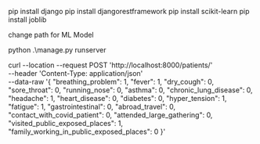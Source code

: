 pip install django
pip install djangorestframework
pip install scikit-learn
pip install joblib

change path for ML Model

python .\manage.py runserver

curl --location --request POST 'http://localhost:8000/patients/' \
--header 'Content-Type: application/json' \
--data-raw '{
    "breathing_problem": 1,
    "fever": 1,
    "dry_cough": 0,
    "sore_throat": 0,
    "running_nose": 0,
    "asthma": 0,
    "chronic_lung_disease": 0,
    "headache": 1,
    "heart_disease": 0,
    "diabetes": 0,
    "hyper_tension": 1,
    "fatigue": 1,
    "gastrointestinal": 0,
    "abroad_travel": 0,
    "contact_with_covid_patient": 0,
    "attended_large_gathering": 0,
    "visited_public_exposed_places": 1,
    "family_working_in_public_exposed_places": 0
}'